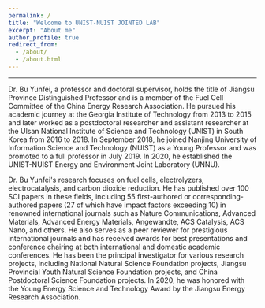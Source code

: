 ```yaml
---
permalink: /
title: "Welcome to UNIST-NUIST JOINTED LAB"
excerpt: "About me"
author_profile: true
redirect_from: 
  - /about/
  - /about.html
---
```

--------------------
Dr. Bu Yunfei, a professor and doctoral supervisor, holds the title of Jiangsu Province Distinguished Professor and is a member of the Fuel Cell Committee of the China Energy Research Association. He pursued his academic journey at the Georgia Institute of Technology from 2013 to 2015 and later worked as a postdoctoral researcher and assistant researcher at the Ulsan National Institute of Science and Technology (UNIST) in South Korea from 2016 to 2018. In September 2018, he joined Nanjing University of Information Science and Technology (NUIST) as a Young Professor and was promoted to a full professor in July 2019. In 2020, he established the UNIST-NUIST Energy and Environment Joint Laboratory (UNNU).

Dr. Bu Yunfei's research focuses on fuel cells, electrolyzers, electrocatalysis, and carbon dioxide reduction. He has published over 100 SCI papers in these fields, including 55 first-authored or corresponding-authored papers (27 of which have impact factors exceeding 10) in renowned international journals such as Nature Communications, Advanced Materials, Advanced Energy Materials, Angewandte, ACS Catalysis, ACS Nano, and others. He also serves as a peer reviewer for prestigious international journals and has received awards for best presentations and conference chairing at both international and domestic academic conferences. He has been the principal investigator for various research projects, including National Natural Science Foundation projects, Jiangsu Provincial Youth Natural Science Foundation projects, and China Postdoctoral Science Foundation projects. In 2020, he was honored with the Young Energy Science and Technology Award by the Jiangsu Energy Research Association.
